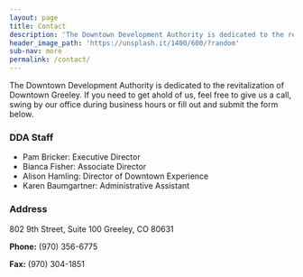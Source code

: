 ```yaml
---
layout: page
title: Contact
description: 'The Downtown Development Authority is dedicated to the revitalization of Downtown Greeley. If you need to get ahold of us, feel free to give us a call, swing by our office during business hours or fill out and submit the form below.'
header_image_path: 'https://unsplash.it/1400/600/?random'
sub-nav: more
permalink: /contact/
---
```



The Downtown Development Authority is dedicated to the revitalization of Downtown Greeley. If you need to get ahold of us, feel free to give us a call, swing by our office during business hours or fill out and submit the form below.

### DDA Staff

* Pam Bricker: Executive Director
* Bianca Fisher: Associate Director
* Alison Hamling: Director of Downtown Experience
* Karen Baumgartner: Administrative Assistant


### Address

802 9th Street, Suite 100 Greeley, CO 80631

**Phone:** (970) 356-6775

**Fax:** (970) 304-1851